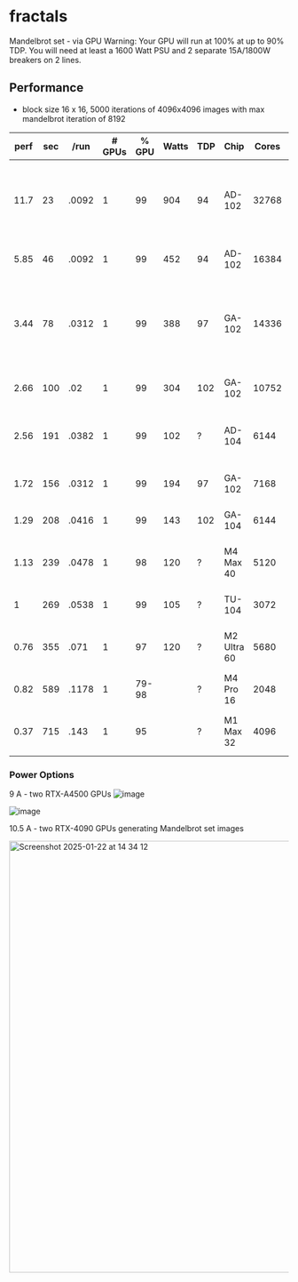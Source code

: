 # fractals
Mandelbrot set - via GPU
Warning: Your GPU will run at 100% at up to 90% TDP.  You will need at least a 1600 Watt PSU and 2 separate 15A/1800W breakers on 2 lines.

## Performance

- block size 16 x 16, 5000 iterations of 4096x4096 images with max mandelbrot iteration of 8192

perf | sec | /run | # GPUs | % GPU | Watts | TDP | Chip | Cores | GPU spec
--- | --- | --- | --- | --- | --- | --- | --- | --- | --
11.7 | 23 | .0092 | 1 | 99 | 904 | 94 | AD-102 | 32768 | dual RTX-4090 Ada (no NVLink (not used 48G))
5.85 | 46 | .0092 | 1 | 99 | 452 | 94 | AD-102 | 16384 | RTX-4090 Ada 24G
3.44 | 78 | .0312 | 1 | 99 | 388 | 97 | GA-102 | 14336| dual [RTX-A4500](https://www.nvidia.com/content/dam/en-zz/Solutions/design-visualization/rtx/nvidia-rtx-a4500-datasheet.pdf) with NVLink (not used) 40G
2.66 | 100 | .02 | 1 | 99 | 304 | 102 | GA-102 | 10752 | [RTX-A6000](https://www.nvidia.com/content/dam/en-zz/Solutions/design-visualization/quadro-product-literature/proviz-print-nvidia-rtx-a6000-datasheet-us-nvidia-1454980-r9-web%20(1).pdf) 48G
2.56 | 191 | .0382 | 1 | 99 | 102 | ? | AD-104 | 6144 | RTX-3500 Ada 12G Thermal Throttling
1.72 | 156 | .0312 | 1 | 99 | 194 | 97 | GA-102 | 7168 | RTX-A4500 20G old
1.29 | 208 | .0416 | 1 | 99 | 143 | 102 | GA-104 | 6144 | RTX-A4000 16G old
1.13 | 239 | .0478 | 1 | 98 | 120 | ? | M4 Max 40 | 5120 | Macbook Pro 16 M4Max 48G
1 | 269 | .0538 | 1 | 99 | 105 | ? | TU-104 | 3072 | RTX-5000 16G
0.76 | 355 | .071 | 1 | 97 | 120 | ? | M2 Ultra 60 | 5680 | Mac Studio 2 M2Ultra 64G
0.82 | 589 | .1178 | 1 | 79-98 |  | ? | M4 Pro 16 | 2048 | Mac Mini M4 Pro 24G
0.37 | 715 | .143 | 1 | 95 |  | ? | M1 Max 32 | 4096 | Macbook Pro 16 M1Max 32G



### Power Options

9 A - two RTX-A4500 GPUs
![image](https://github.com/user-attachments/assets/e8843564-c8c1-4768-903d-6341b369e835)

![image](https://github.com/user-attachments/assets/7de6901a-a024-4d8f-b623-f8c10393bad4)

10.5 A - two RTX-4090 GPUs generating Mandelbrot set images

<img width="777" alt="Screenshot 2025-01-22 at 14 34 12" src="https://github.com/user-attachments/assets/7d98ebbf-1694-4c4e-8eb8-81a682cd473f" />
